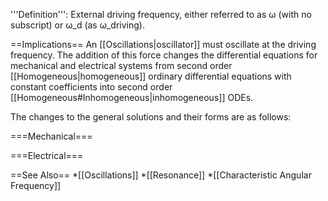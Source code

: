 '''Definition''':
External driving frequency, either referred to as ω (with no subscript) or ω_d (as ω_driving).

==Implications==
An [[Oscillations|oscillator]] must oscillate at the driving frequency.
The addition of this force changes the differential equations for mechanical and electrical systems
from second order [[Homogeneous|homogeneous]] ordinary differential equations with constant coefficients into second
order [[Homogeneous#Inhomogeneous|inhomogeneous]] ODEs.

The changes to the general solutions and their forms are as follows:

===Mechanical===

===Electrical===

==See Also==
*[[Oscillations]]
*[[Resonance]]
*[[Characteristic Angular Frequency]]
